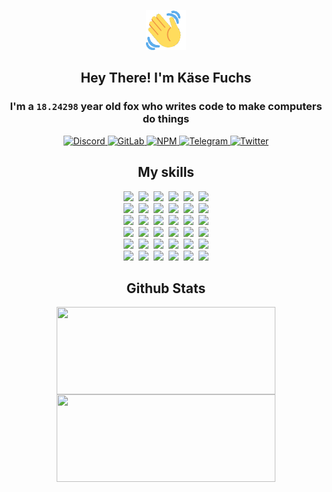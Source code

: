 <div><p align=center><img src=./resources/images/wave.gif width=64px height=64px></p><h2 align=center>Hey There! I'm Käse Fuchs</h2><h3 align=center>I'm a <code>18.24298</code> year old fox who writes code to make computers do things</h3><p align=center><a href=https://discord.com/users/507526681125322772><img alt=Discord src="https://img.shields.io/badge/Discord-5865F2?logo=discord&logoColor=white&style=flat-square#1687a934ce505e45453ce36f536ac3f2"> </a><a href=https://gitlab.com/kasefuchs><img alt=GitLab src="https://img.shields.io/badge/GitLab-330F63?logo=gitlab&logoColor=white&style=flat-square#1687a934ce505e45453ce36f536ac3f2"> </a><a href=https://npmjs.com/~kasefuchs><img alt=NPM src="https://img.shields.io/badge/NPM-CB3837?logo=npm&logoColor=white&style=flat-square#1687a934ce505e45453ce36f536ac3f2"> </a><a href=https://t.me/kasefuchs><img alt=Telegram src="https://img.shields.io/badge/Telegram-2CA5E0?logo=telegram&logoColor=white&style=flat-square#1687a934ce505e45453ce36f536ac3f2"> </a><a href=https://twitter.com/kasefuchs><img alt=Twitter src="https://img.shields.io/badge/Twitter-1DA1F2?logo=twitter&logoColor=white&style=flat-square#1687a934ce505e45453ce36f536ac3f2"></a></p><h2 align=center>My skills</h2><p align=center><a href=https://aws.amazon.com/ ><picture><source srcset="https://skillicons.dev/icons?i=aws&theme=dark#1687a934ce505e45453ce36f536ac3f2" media="(prefers-color-scheme: dark)"><source srcset="https://skillicons.dev/icons?i=aws&theme=light#1687a934ce505e45453ce36f536ac3f2" media="(prefers-color-scheme: light), (prefers-color-scheme: no-preference)"><img src="https://skillicons.dev/icons?i=aws&theme=light#1687a934ce505e45453ce36f536ac3f2"></picture></a>&nbsp;&nbsp;<a href=https://en.wikipedia.org/wiki/Bash_(Unix_shell)><picture><source srcset="https://skillicons.dev/icons?i=bash&theme=dark#1687a934ce505e45453ce36f536ac3f2" media="(prefers-color-scheme: dark)"><source srcset="https://skillicons.dev/icons?i=bash&theme=light#1687a934ce505e45453ce36f536ac3f2" media="(prefers-color-scheme: light), (prefers-color-scheme: no-preference)"><img src="https://skillicons.dev/icons?i=bash&theme=light#1687a934ce505e45453ce36f536ac3f2"></picture></a>&nbsp;&nbsp;<a href=https://discord.com/developers/docs><picture><source srcset="https://skillicons.dev/icons?i=bots&theme=dark#1687a934ce505e45453ce36f536ac3f2" media="(prefers-color-scheme: dark)"><source srcset="https://skillicons.dev/icons?i=bots&theme=light#1687a934ce505e45453ce36f536ac3f2" media="(prefers-color-scheme: light), (prefers-color-scheme: no-preference)"><img src="https://skillicons.dev/icons?i=bots&theme=light#1687a934ce505e45453ce36f536ac3f2"></picture></a>&nbsp;&nbsp;<a href=https://www.cloudflare.com/ ><picture><source srcset="https://skillicons.dev/icons?i=cloudflare&theme=dark#1687a934ce505e45453ce36f536ac3f2" media="(prefers-color-scheme: dark)"><source srcset="https://skillicons.dev/icons?i=cloudflare&theme=light#1687a934ce505e45453ce36f536ac3f2" media="(prefers-color-scheme: light), (prefers-color-scheme: no-preference)"><img src="https://skillicons.dev/icons?i=cloudflare&theme=light#1687a934ce505e45453ce36f536ac3f2"></picture></a>&nbsp;&nbsp;<a href=https://en.wikipedia.org/wiki/CSS><picture><source srcset="https://skillicons.dev/icons?i=css&theme=dark#1687a934ce505e45453ce36f536ac3f2" media="(prefers-color-scheme: dark)"><source srcset="https://skillicons.dev/icons?i=css&theme=light#1687a934ce505e45453ce36f536ac3f2" media="(prefers-color-scheme: light), (prefers-color-scheme: no-preference)"><img src="https://skillicons.dev/icons?i=css&theme=light#1687a934ce505e45453ce36f536ac3f2"></picture></a>&nbsp;&nbsp;<a href=https://www.docker.com/ ><picture><source srcset="https://skillicons.dev/icons?i=docker&theme=dark#1687a934ce505e45453ce36f536ac3f2" media="(prefers-color-scheme: dark)"><source srcset="https://skillicons.dev/icons?i=docker&theme=light#1687a934ce505e45453ce36f536ac3f2" media="(prefers-color-scheme: light), (prefers-color-scheme: no-preference)"><img src="https://skillicons.dev/icons?i=docker&theme=light#1687a934ce505e45453ce36f536ac3f2"></picture></a><br><a href=https://www.electronjs.org/ ><picture><source srcset="https://skillicons.dev/icons?i=electron&theme=dark#1687a934ce505e45453ce36f536ac3f2" media="(prefers-color-scheme: dark)"><source srcset="https://skillicons.dev/icons?i=electron&theme=light#1687a934ce505e45453ce36f536ac3f2" media="(prefers-color-scheme: light), (prefers-color-scheme: no-preference)"><img src="https://skillicons.dev/icons?i=electron&theme=light#1687a934ce505e45453ce36f536ac3f2"></picture></a>&nbsp;&nbsp;<a href=https://expressjs.com/ ><picture><source srcset="https://skillicons.dev/icons?i=express&theme=dark#1687a934ce505e45453ce36f536ac3f2" media="(prefers-color-scheme: dark)"><source srcset="https://skillicons.dev/icons?i=express&theme=light#1687a934ce505e45453ce36f536ac3f2" media="(prefers-color-scheme: light), (prefers-color-scheme: no-preference)"><img src="https://skillicons.dev/icons?i=express&theme=light#1687a934ce505e45453ce36f536ac3f2"></picture></a>&nbsp;&nbsp;<a href=https://www.figma.com/ ><picture><source srcset="https://skillicons.dev/icons?i=figma&theme=dark#1687a934ce505e45453ce36f536ac3f2" media="(prefers-color-scheme: dark)"><source srcset="https://skillicons.dev/icons?i=figma&theme=light#1687a934ce505e45453ce36f536ac3f2" media="(prefers-color-scheme: light), (prefers-color-scheme: no-preference)"><img src="https://skillicons.dev/icons?i=figma&theme=light#1687a934ce505e45453ce36f536ac3f2"></picture></a>&nbsp;&nbsp;<a href=https://firebase.google.com/ ><picture><source srcset="https://skillicons.dev/icons?i=firebase&theme=dark#1687a934ce505e45453ce36f536ac3f2" media="(prefers-color-scheme: dark)"><source srcset="https://skillicons.dev/icons?i=firebase&theme=light#1687a934ce505e45453ce36f536ac3f2" media="(prefers-color-scheme: light), (prefers-color-scheme: no-preference)"><img src="https://skillicons.dev/icons?i=firebase&theme=light#1687a934ce505e45453ce36f536ac3f2"></picture></a>&nbsp;&nbsp;<a href=https://flask.palletsprojects.com/ ><picture><source srcset="https://skillicons.dev/icons?i=flask&theme=dark#1687a934ce505e45453ce36f536ac3f2" media="(prefers-color-scheme: dark)"><source srcset="https://skillicons.dev/icons?i=flask&theme=light#1687a934ce505e45453ce36f536ac3f2" media="(prefers-color-scheme: light), (prefers-color-scheme: no-preference)"><img src="https://skillicons.dev/icons?i=flask&theme=light#1687a934ce505e45453ce36f536ac3f2"></picture></a>&nbsp;&nbsp;<a href=https://cloud.google.com/ ><picture><source srcset="https://skillicons.dev/icons?i=gcp&theme=dark#1687a934ce505e45453ce36f536ac3f2" media="(prefers-color-scheme: dark)"><source srcset="https://skillicons.dev/icons?i=gcp&theme=light#1687a934ce505e45453ce36f536ac3f2" media="(prefers-color-scheme: light), (prefers-color-scheme: no-preference)"><img src="https://skillicons.dev/icons?i=gcp&theme=light#1687a934ce505e45453ce36f536ac3f2"></picture></a><br><a href=https://git-scm.com/ ><picture><source srcset="https://skillicons.dev/icons?i=git&theme=dark#1687a934ce505e45453ce36f536ac3f2" media="(prefers-color-scheme: dark)"><source srcset="https://skillicons.dev/icons?i=git&theme=light#1687a934ce505e45453ce36f536ac3f2" media="(prefers-color-scheme: light), (prefers-color-scheme: no-preference)"><img src="https://skillicons.dev/icons?i=git&theme=light#1687a934ce505e45453ce36f536ac3f2"></picture></a>&nbsp;&nbsp;<a href=https://github.com/ ><picture><source srcset="https://skillicons.dev/icons?i=github&theme=dark#1687a934ce505e45453ce36f536ac3f2" media="(prefers-color-scheme: dark)"><source srcset="https://skillicons.dev/icons?i=github&theme=light#1687a934ce505e45453ce36f536ac3f2" media="(prefers-color-scheme: light), (prefers-color-scheme: no-preference)"><img src="https://skillicons.dev/icons?i=github&theme=light#1687a934ce505e45453ce36f536ac3f2"></picture></a>&nbsp;&nbsp;<a href=https://gitlab.com/ ><picture><source srcset="https://skillicons.dev/icons?i=gitlab&theme=dark#1687a934ce505e45453ce36f536ac3f2" media="(prefers-color-scheme: dark)"><source srcset="https://skillicons.dev/icons?i=gitlab&theme=light#1687a934ce505e45453ce36f536ac3f2" media="(prefers-color-scheme: light), (prefers-color-scheme: no-preference)"><img src="https://skillicons.dev/icons?i=gitlab&theme=light#1687a934ce505e45453ce36f536ac3f2"></picture></a>&nbsp;&nbsp;<a href=https://www.heroku.com/ ><picture><source srcset="https://skillicons.dev/icons?i=heroku&theme=dark#1687a934ce505e45453ce36f536ac3f2" media="(prefers-color-scheme: dark)"><source srcset="https://skillicons.dev/icons?i=heroku&theme=light#1687a934ce505e45453ce36f536ac3f2" media="(prefers-color-scheme: light), (prefers-color-scheme: no-preference)"><img src="https://skillicons.dev/icons?i=heroku&theme=light#1687a934ce505e45453ce36f536ac3f2"></picture></a>&nbsp;&nbsp;<a href=https://en.wikipedia.org/wiki/HTML><picture><source srcset="https://skillicons.dev/icons?i=html&theme=dark#1687a934ce505e45453ce36f536ac3f2" media="(prefers-color-scheme: dark)"><source srcset="https://skillicons.dev/icons?i=html&theme=light#1687a934ce505e45453ce36f536ac3f2" media="(prefers-color-scheme: light), (prefers-color-scheme: no-preference)"><img src="https://skillicons.dev/icons?i=html&theme=light#1687a934ce505e45453ce36f536ac3f2"></picture></a>&nbsp;&nbsp;<a href=https://en.wikipedia.org/wiki/JavaScript><picture><source srcset="https://skillicons.dev/icons?i=js&theme=dark#1687a934ce505e45453ce36f536ac3f2" media="(prefers-color-scheme: dark)"><source srcset="https://skillicons.dev/icons?i=js&theme=light#1687a934ce505e45453ce36f536ac3f2" media="(prefers-color-scheme: light), (prefers-color-scheme: no-preference)"><img src="https://skillicons.dev/icons?i=js&theme=light#1687a934ce505e45453ce36f536ac3f2"></picture></a><br><a href=https://en.wikipedia.org/wiki/Linux><picture><source srcset="https://skillicons.dev/icons?i=linux&theme=dark#1687a934ce505e45453ce36f536ac3f2" media="(prefers-color-scheme: dark)"><source srcset="https://skillicons.dev/icons?i=linux&theme=light#1687a934ce505e45453ce36f536ac3f2" media="(prefers-color-scheme: light), (prefers-color-scheme: no-preference)"><img src="https://skillicons.dev/icons?i=linux&theme=light#1687a934ce505e45453ce36f536ac3f2"></picture></a>&nbsp;&nbsp;<a href=https://mui.com/ ><picture><source srcset="https://skillicons.dev/icons?i=materialui&theme=dark#1687a934ce505e45453ce36f536ac3f2" media="(prefers-color-scheme: dark)"><source srcset="https://skillicons.dev/icons?i=materialui&theme=light#1687a934ce505e45453ce36f536ac3f2" media="(prefers-color-scheme: light), (prefers-color-scheme: no-preference)"><img src="https://skillicons.dev/icons?i=materialui&theme=light#1687a934ce505e45453ce36f536ac3f2"></picture></a>&nbsp;&nbsp;<a href=https://en.wikipedia.org/wiki/Markdown><picture><source srcset="https://skillicons.dev/icons?i=md&theme=dark#1687a934ce505e45453ce36f536ac3f2" media="(prefers-color-scheme: dark)"><source srcset="https://skillicons.dev/icons?i=md&theme=light#1687a934ce505e45453ce36f536ac3f2" media="(prefers-color-scheme: light), (prefers-color-scheme: no-preference)"><img src="https://skillicons.dev/icons?i=md&theme=light#1687a934ce505e45453ce36f536ac3f2"></picture></a>&nbsp;&nbsp;<a href=https://www.mongodb.com/ ><picture><source srcset="https://skillicons.dev/icons?i=mongodb&theme=dark#1687a934ce505e45453ce36f536ac3f2" media="(prefers-color-scheme: dark)"><source srcset="https://skillicons.dev/icons?i=mongodb&theme=light#1687a934ce505e45453ce36f536ac3f2" media="(prefers-color-scheme: light), (prefers-color-scheme: no-preference)"><img src="https://skillicons.dev/icons?i=mongodb&theme=light#1687a934ce505e45453ce36f536ac3f2"></picture></a>&nbsp;&nbsp;<a href=https://www.mysql.com/ ><picture><source srcset="https://skillicons.dev/icons?i=mysql&theme=dark#1687a934ce505e45453ce36f536ac3f2" media="(prefers-color-scheme: dark)"><source srcset="https://skillicons.dev/icons?i=mysql&theme=light#1687a934ce505e45453ce36f536ac3f2" media="(prefers-color-scheme: light), (prefers-color-scheme: no-preference)"><img src="https://skillicons.dev/icons?i=mysql&theme=light#1687a934ce505e45453ce36f536ac3f2"></picture></a>&nbsp;&nbsp;<a href=https://nextjs.org/ ><picture><source srcset="https://skillicons.dev/icons?i=nextjs&theme=dark#1687a934ce505e45453ce36f536ac3f2" media="(prefers-color-scheme: dark)"><source srcset="https://skillicons.dev/icons?i=nextjs&theme=light#1687a934ce505e45453ce36f536ac3f2" media="(prefers-color-scheme: light), (prefers-color-scheme: no-preference)"><img src="https://skillicons.dev/icons?i=nextjs&theme=light#1687a934ce505e45453ce36f536ac3f2"></picture></a><br><a href=https://nodejs.org/en/ ><picture><source srcset="https://skillicons.dev/icons?i=nodejs&theme=dark#1687a934ce505e45453ce36f536ac3f2" media="(prefers-color-scheme: dark)"><source srcset="https://skillicons.dev/icons?i=nodejs&theme=light#1687a934ce505e45453ce36f536ac3f2" media="(prefers-color-scheme: light), (prefers-color-scheme: no-preference)"><img src="https://skillicons.dev/icons?i=nodejs&theme=light#1687a934ce505e45453ce36f536ac3f2"></picture></a>&nbsp;&nbsp;<a href=https://www.postgresql.org/ ><picture><source srcset="https://skillicons.dev/icons?i=postgres&theme=dark#1687a934ce505e45453ce36f536ac3f2" media="(prefers-color-scheme: dark)"><source srcset="https://skillicons.dev/icons?i=postgres&theme=light#1687a934ce505e45453ce36f536ac3f2" media="(prefers-color-scheme: light), (prefers-color-scheme: no-preference)"><img src="https://skillicons.dev/icons?i=postgres&theme=light#1687a934ce505e45453ce36f536ac3f2"></picture></a>&nbsp;&nbsp;<a href=https://learn.microsoft.com/en-us/powershell/ ><picture><source srcset="https://skillicons.dev/icons?i=powershell&theme=dark#1687a934ce505e45453ce36f536ac3f2" media="(prefers-color-scheme: dark)"><source srcset="https://skillicons.dev/icons?i=powershell&theme=light#1687a934ce505e45453ce36f536ac3f2" media="(prefers-color-scheme: light), (prefers-color-scheme: no-preference)"><img src="https://skillicons.dev/icons?i=powershell&theme=light#1687a934ce505e45453ce36f536ac3f2"></picture></a>&nbsp;&nbsp;<a href=https://www.python.org/ ><picture><source srcset="https://skillicons.dev/icons?i=py&theme=dark#1687a934ce505e45453ce36f536ac3f2" media="(prefers-color-scheme: dark)"><source srcset="https://skillicons.dev/icons?i=py&theme=light#1687a934ce505e45453ce36f536ac3f2" media="(prefers-color-scheme: light), (prefers-color-scheme: no-preference)"><img src="https://skillicons.dev/icons?i=py&theme=light#1687a934ce505e45453ce36f536ac3f2"></picture></a>&nbsp;&nbsp;<a href=https://www.raspberrypi.org/ ><picture><source srcset="https://skillicons.dev/icons?i=raspberrypi&theme=dark#1687a934ce505e45453ce36f536ac3f2" media="(prefers-color-scheme: dark)"><source srcset="https://skillicons.dev/icons?i=raspberrypi&theme=light#1687a934ce505e45453ce36f536ac3f2" media="(prefers-color-scheme: light), (prefers-color-scheme: no-preference)"><img src="https://skillicons.dev/icons?i=raspberrypi&theme=light#1687a934ce505e45453ce36f536ac3f2"></picture></a>&nbsp;&nbsp;<a href=https://reactjs.org/ ><picture><source srcset="https://skillicons.dev/icons?i=react&theme=dark#1687a934ce505e45453ce36f536ac3f2" media="(prefers-color-scheme: dark)"><source srcset="https://skillicons.dev/icons?i=react&theme=light#1687a934ce505e45453ce36f536ac3f2" media="(prefers-color-scheme: light), (prefers-color-scheme: no-preference)"><img src="https://skillicons.dev/icons?i=react&theme=light#1687a934ce505e45453ce36f536ac3f2"></picture></a><br><a href=https://redux.js.org/ ><picture><source srcset="https://skillicons.dev/icons?i=redux&theme=dark#1687a934ce505e45453ce36f536ac3f2" media="(prefers-color-scheme: dark)"><source srcset="https://skillicons.dev/icons?i=redux&theme=light#1687a934ce505e45453ce36f536ac3f2" media="(prefers-color-scheme: light), (prefers-color-scheme: no-preference)"><img src="https://skillicons.dev/icons?i=redux&theme=light#1687a934ce505e45453ce36f536ac3f2"></picture></a>&nbsp;&nbsp;<a href=https://en.wikipedia.org/wiki/Regular_expression><picture><source srcset="https://skillicons.dev/icons?i=regex&theme=dark#1687a934ce505e45453ce36f536ac3f2" media="(prefers-color-scheme: dark)"><source srcset="https://skillicons.dev/icons?i=regex&theme=light#1687a934ce505e45453ce36f536ac3f2" media="(prefers-color-scheme: light), (prefers-color-scheme: no-preference)"><img src="https://skillicons.dev/icons?i=regex&theme=light#1687a934ce505e45453ce36f536ac3f2"></picture></a>&nbsp;&nbsp;<a href=https://en.wikipedia.org/wiki/Sass_(stylesheet_language)><picture><source srcset="https://skillicons.dev/icons?i=sass&theme=dark#1687a934ce505e45453ce36f536ac3f2" media="(prefers-color-scheme: dark)"><source srcset="https://skillicons.dev/icons?i=sass&theme=light#1687a934ce505e45453ce36f536ac3f2" media="(prefers-color-scheme: light), (prefers-color-scheme: no-preference)"><img src="https://skillicons.dev/icons?i=sass&theme=light#1687a934ce505e45453ce36f536ac3f2"></picture></a>&nbsp;&nbsp;<a href=https://www.typescriptlang.org/ ><picture><source srcset="https://skillicons.dev/icons?i=ts&theme=dark#1687a934ce505e45453ce36f536ac3f2" media="(prefers-color-scheme: dark)"><source srcset="https://skillicons.dev/icons?i=ts&theme=light#1687a934ce505e45453ce36f536ac3f2" media="(prefers-color-scheme: light), (prefers-color-scheme: no-preference)"><img src="https://skillicons.dev/icons?i=ts&theme=light#1687a934ce505e45453ce36f536ac3f2"></picture></a>&nbsp;&nbsp;<a href=https://unity.com/ ><picture><source srcset="https://skillicons.dev/icons?i=unity&theme=dark#1687a934ce505e45453ce36f536ac3f2" media="(prefers-color-scheme: dark)"><source srcset="https://skillicons.dev/icons?i=unity&theme=light#1687a934ce505e45453ce36f536ac3f2" media="(prefers-color-scheme: light), (prefers-color-scheme: no-preference)"><img src="https://skillicons.dev/icons?i=unity&theme=light#1687a934ce505e45453ce36f536ac3f2"></picture></a>&nbsp;&nbsp;<a href=https://workers.cloudflare.com/ ><picture><source srcset="https://skillicons.dev/icons?i=workers&theme=dark#1687a934ce505e45453ce36f536ac3f2" media="(prefers-color-scheme: dark)"><source srcset="https://skillicons.dev/icons?i=workers&theme=light#1687a934ce505e45453ce36f536ac3f2" media="(prefers-color-scheme: light), (prefers-color-scheme: no-preference)"><img src="https://skillicons.dev/icons?i=workers&theme=light#1687a934ce505e45453ce36f536ac3f2"></picture></a><br></p><h2 align=center>Github Stats</h2><p align=center><picture><source srcset="https://github-readme-stats-kasefuchs.vercel.app/api/?count_private=true&hide_border=true&hide_rank=true&line_height=20&hide_title=true&username=Kasefuchs&theme=dark#1687a934ce505e45453ce36f536ac3f2" media="(prefers-color-scheme: dark)"><source srcset="https://github-readme-stats-kasefuchs.vercel.app/api/?count_private=true&hide_border=true&hide_rank=true&line_height=20&hide_title=true&username=Kasefuchs&theme=light#1687a934ce505e45453ce36f536ac3f2" media="(prefers-color-scheme: light), (prefers-color-scheme: no-preference)"><img align=middle width=350 height=140 src="https://github-readme-stats-kasefuchs.vercel.app/api/?count_private=true&hide_border=true&hide_rank=true&line_height=20&hide_title=true&username=Kasefuchs&theme=light#1687a934ce505e45453ce36f536ac3f2"></picture><picture><source srcset="https://github-readme-stats-kasefuchs.vercel.app/api/top-langs/?count_private=true&hide_border=true&layout=compact&username=Kasefuchs&theme=dark#1687a934ce505e45453ce36f536ac3f2" media="(prefers-color-scheme: dark)"><source srcset="https://github-readme-stats-kasefuchs.vercel.app/api/top-langs/?count_private=true&hide_border=true&layout=compact&username=Kasefuchs&theme=light#1687a934ce505e45453ce36f536ac3f2" media="(prefers-color-scheme: light), (prefers-color-scheme: no-preference)"><img align=middle width=350 height=140 src="https://github-readme-stats-kasefuchs.vercel.app/api/top-langs/?count_private=true&hide_border=true&layout=compact&username=Kasefuchs&theme=light#1687a934ce505e45453ce36f536ac3f2"></picture></p><img src="https://hit.yhype.me/github/profile?user_id=64592097#1687a934ce505e45453ce36f536ac3f2" alt=""></div>